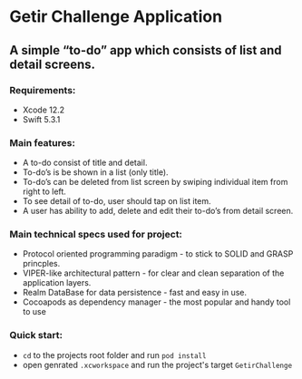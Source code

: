# Getir Challenge Application

## A simple “to-do” app which consists of list and detail screens.

### Requirements:
- Xcode 12.2
- Swift 5.3.1

### Main features:
- A to-do consist of title and detail.
- To-do’s is be shown in a list (only title).
- To-do’s can be deleted from list screen by swiping individual item from right to left.
- To see detail of to-do, user should tap on list item.
- A user has ability to add, delete and edit their to-do’s from detail screen.

### Main technical specs used for project:
- Protocol oriented programming paradigm - to stick to SOLID and GRASP princples.
- VIPER-like architectural pattern - for clear and clean separation of the application layers.
- Realm DataBase for data persistence - fast and easy in use.
- Cocoapods as dependency manager - the most popular and handy tool to use

### Quick start:
- ```cd``` to the projects root folder and run ```pod install```
- open genrated ```.xcworkspace``` and run the project's target ```GetirChallenge```
